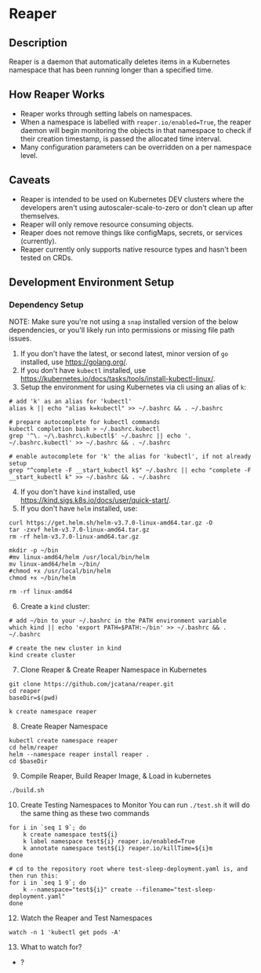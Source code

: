 # Reaper

## Description

Reaper is a daemon that automatically deletes items in a Kubernetes namespace that has been running longer than a specified time.

## How Reaper Works

- Reaper works through setting labels on namespaces.
- When a namespace is labelled with `reaper.io/enabled=True`, the reaper daemon will begin monitoring the objects in that namespace to check if their creation timestamp, is passed the allocated time interval.
- Many configuration parameters can be overridden on a per namespace level.

## Caveats

- Reaper is intended to be used on Kubernetes DEV clusters where the developers aren't using autoscaler-scale-to-zero or don't clean up after themselves.
- Reaper will only remove resource consuming objects.
- Reaper does not remove things like configMaps, secrets, or services (currently).
- Reaper currently only supports native resource types and hasn't been tested on CRDs.

## Development Environment Setup

### Dependency Setup

NOTE: Make sure you're not using a `snap` installed version of the below dependencies, or you'll likely run into permissions or missing file path issues.

1. If you don't have the latest, or second latest, minor version of `go` installed, use https://golang.org/.
2. If you don't have `kubectl` installed, use https://kubernetes.io/docs/tasks/tools/install-kubectl-linux/.
3. Setup the environment for using Kubernetes via cli using an alias of `k`:

```shell
# add 'k' as an alias for 'kubectl'
alias k || echo "alias k=kubectl" >> ~/.bashrc && . ~/.bashrc
 
# prepare autocomplete for kubectl commands
kubectl completion bash > ~/.bashrc.kubectl
grep '^\. ~/\.bashrc\.kubectl$' ~/.bashrc || echo '. ~/.bashrc.kubectl' >> ~/.bashrc && . ~/.bashrc

# enable autocomplete for 'k' the alias for 'kubectl', if not already setup
grep "^complete -F __start_kubectl k$" ~/.bashrc || echo "complete -F __start_kubectl k" >> ~/.bashrc && . ~/.bashrc
```
4. If you don't have `kind` installed, use https://kind.sigs.k8s.io/docs/user/quick-start/.
5. If you don't have `helm` installed, use:

```shell
curl https://get.helm.sh/helm-v3.7.0-linux-amd64.tar.gz -O
tar -zxvf helm-v3.7.0-linux-amd64.tar.gz
rm -rf helm-v3.7.0-linux-amd64.tar.gz

mkdir -p ~/bin
#mv linux-amd64/helm /usr/local/bin/helm
mv linux-amd64/helm ~/bin/
#chmod +x /usr/local/bin/helm
chmod +x ~/bin/helm

rm -rf linux-amd64
```

6. Create a `kind` cluster:

```shell
# add ~/bin to your ~/.bashrc in the PATH environment variable
which kind || echo 'export PATH=$PATH:~/bin' >> ~/.bashrc && . ~/.bashrc

# create the new cluster in kind
kind create cluster
```

7. Clone Reaper & Create Reaper Namespace in Kubernetes

```shell
git clone https://github.com/jcatana/reaper.git
cd reaper
baseDir=$(pwd)

k create namespace reaper
```

8. Create Reaper Namespace

```shell
kubectl create namespace reaper
cd helm/reaper 
helm --namespace reaper install reaper .
cd $baseDir
```
9. Compile Reaper, Build Reaper Image, & Load in kubernetes

```shell
./build.sh
```

10. Create Testing Namespaces to Monitor
You can run `./test.sh` it will do the same thing as these two commands

```shell
for i in `seq 1 9`; do
    k create namespace test${i}
    k label namespace test${i} reaper.io/enabled=True
    k annotate namespace test${i} reaper.io/killTime=${i}m
done
```

```shell
# cd to the repository root where test-sleep-deployment.yaml is, and then run this:
for i in `seq 1 9`; do
    k --namespace="test${i}" create --filename="test-sleep-deployment.yaml"
done
```


12. Watch the Reaper and Test Namespaces
```shell
watch -n 1 'kubectl get pods -A'
```

13. What to watch for?
- ?

